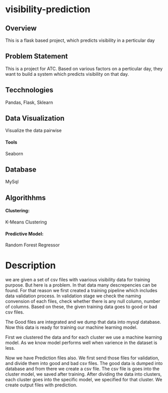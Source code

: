 # visibility-prediction

## Overview
This is a flask based project, which predicts visibility in a perticular day

## Problem Statement
This is a project for ATC. Based on various factors on a perticular day, they want to build a system which predicts visibility on that day.

## Tecchnologies
Pandas, Flask, Sklearn

## Data Visualization
Visualize the data pairwise
#### Tools
Seaborn

## Database
MySql

## Algorithhms
#### Clustering:
K-Means Clustering
#### Predictive Model:
Random Forest Regressor

# Description
we are given a set of csv files with vaarious visibility data for training purpose. But here is a problem. In that data many descrepencies can be found. For that reason we first created a training pipeline which includes data validation process. In validation stage we check the naming convension of each files, check whether there is any null column, number of columns. Based on these, the given training data goes to good or bad csv files.

The Good files are integrated and we dump that data into mysql database. Now this data is ready for training our machine learning model.

First we clustered the data and for each cluster we use a machine learning model. As we know model performs well when varience in the dataset is less.

Now we have Prediction files also. We first send those files for validation, and divide them into good and bad csv files. The good data is dumped into database and from there we create a csv file. The csv file is goes into the cluster model, we saved after training. After dividing the data into clusters, each cluster goes into the specific model, we specified for that cluster. We create output files with prediction.
